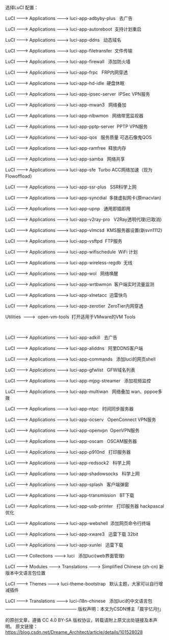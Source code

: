选择LuCI 配置：

LuCI ---> Applications ---> luci-app-adbyby-plus   去广告

LuCI ---> Applications ---> luci-app-autoreboot  支持计划重启

LuCI ---> Applications ---> luci-app-ddns   动态域名

LuCI ---> Applications ---> luci-app-filetransfer  文件传输

LuCI ---> Applications ---> luci-app-firewall   添加防火墙

LuCI ---> Applications ---> luci-app-frpc   FRP内网穿透

LuCI ---> Applications ---> luci-app-hd-idle  硬盘休眠

LuCI ---> Applications ---> luci-app-ipsec-server  IPSec VPN服务

LuCI ---> Applications ---> luci-app-mwan3   网络叠加

LuCI ---> Applications ---> luci-app-nlbwmon   网络带宽监视器

LuCI ---> Applications ---> luci-app-pptp-server  PPTP VPN服务

LuCI ---> Applications ---> luci-app-qos   服务质量 可选石像鬼QOS

LuCI ---> Applications ---> luci-app-ramfree  释放内存

LuCI ---> Applications ---> luci-app-samba   网络共享

LuCI ---> Applications ---> luci-app-sfe  Turbo ACC网络加速（现为Flowoffload）

LuCI ---> Applications ---> luci-app-ssr-plus   SSR科学上网

LuCI ---> Applications ---> luci-app-syncdial  多拨虚拟网卡(原macvlan)

LuCI ---> Applications ---> luci-app-upnp   通用即插即用

LuCI ---> Applications ---> luci-app-v2ray-pro   V2Ray透明代理(已取消)

LuCI ---> Applications ---> luci-app-vlmcsd  KMS服务器设置(新svn1112)

LuCI ---> Applications ---> luci-app-vsftpd  FTP服务

LuCI ---> Applications ---> luci-app-wifischedule  WiFi 计划

LuCI ---> Applications ---> luci-app-wireless-regdb  无线

LuCI ---> Applications ---> luci-app-wol   网络唤醒

LuCI ---> Applications ---> luci-app-wrtbwmon  客户端实时流量监测

LuCI ---> Applications ---> luci-app-xlnetacc  迅雷快鸟

LuCI ---> Applications ---> luci-app-zerotier  ZeroTier内网穿透

Utilities  --->  open-vm-tools  打开适用于VMware的VM Tools

 

LuCI ---> Applications ---> luci-app-adkill   去广告

LuCI ---> Applications ---> luci-app-aliddns   阿里DDNS客户端

LuCI ---> Applications ---> luci-app-commands   添加luci的网页shell

LuCI ---> Applications ---> luci-app-gfwlist   GFW域名列表

LuCI ---> Applications ---> luci-app-mjpg-streamer   添加视频监控

LuCI ---> Applications ---> luci-app-multiwan   网络叠加 wan、pppoe多拨

LuCI ---> Applications ---> luci-app-ntpc   时间同步服务器

LuCI ---> Applications ---> luci-app-ocserv   OpenConnect VPN服务

LuCI ---> Applications ---> luci-app-openvpn  OpenVPN服务

LuCI ---> Applications ---> luci-app-oscam   OSCAM服务器

LuCI ---> Applications ---> luci-app-p910nd   打印服务器

LuCI ---> Applications ---> luci-app-redsock2   科学上网

LuCI ---> Applications ---> luci-app-shadowsocks   科学上网

LuCI ---> Applications ---> luci-app-splash   客户端弹窗

LuCI ---> Applications ---> luci-app-transmission   BT下载

LuCI ---> Applications ---> luci-app-usb-printer   打印服务器 hackpascal 优化

LuCI ---> Applications ---> luci-app-webshell  添加网页命令行终端

LuCI ---> Applications ---> luci-app-xware3   迅雷下载 32bit

LuCI ---> Applications ---> luci-app-xunlei   迅雷下载

LuCI ---> Collections ---> luci   添加luci(web界面管理)

LuCI ---> Modules ---> Translations ---> Simplified Chinese (zh-cn) 新版本中文语言包位置

LuCI ---> Themes ---> luci-theme-bootstrap   默认主题，大家可以自行增减插件

LuCI ---> Translations ---> luci-i18n-chinese   添加luci的中文语言包
————————————————
版权声明：本文为CSDN博主「晨宇忆月༎」的原创文章，遵循 CC 4.0 BY-SA 版权协议，转载请附上原文出处链接及本声明。
原文链接：https://blog.csdn.net/Dreame_Architect/article/details/101528028